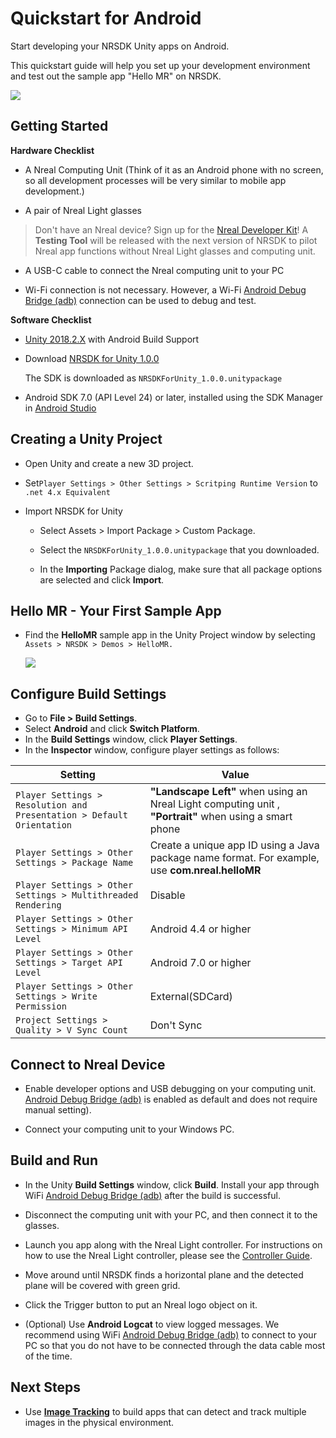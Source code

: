 # Quickstart for Android

Start developing your NRSDK Unity apps on Android.

This quickstart guide will help you set up your development environment and test out the sample app "Hello MR" on NRSDK.

![](https://codimd.s3.shivering-isles.com/demo/uploads/upload_bf406a5a0cdaacbe8d5251ff7e4ac172.png)

## Getting Started


**Hardware Checklist**

* A Nreal Computing Unit (Think of it as an Android phone with no screen, so all development processes will be very similar to mobile app development.)

* A pair of Nreal Light glasses

> Don't have an Nreal device? Sign up for the [Nreal Developer Kit](/apply)! A **Testing Tool** will be released with the next version of NRSDK to pilot Nreal app functions without Nreal Light glasses and computing unit.

* A USB-C cable to connect the Nreal computing unit to your PC 

*  Wi-Fi connection is not necessary. However, a Wi-Fi [Android Debug Bridge (adb)](https://developer.android.com/studio/command-line/adb) connection can be used to debug and test.


**Software Checklist**

* [Unity 2018.2.X](https://unity3d.com/get-unity/download) with Android Build Support

* Download [NRSDK for Unity 1.0.0](/download) 


  The SDK is downloaded as `NRSDKForUnity_1.0.0.unitypackage`

* Android SDK 7.0 (API Level 24) or later, installed using the SDK Manager in [Android Studio](https://developer.android.com/studio)


## Creating a Unity Project

* Open Unity and create a new 3D project. 

* Set`Player Settings > Other Settings > Scritping Runtime Version` to `.net 4.x Equivalent`  
* Import NRSDK for Unity
    * Select Assets > Import Package > Custom Package.

    * Select the `NRSDKForUnity_1.0.0.unitypackage` that you downloaded.
    * In the **Importing** Package dialog, make sure that all package options are selected and click **Import**.
    

## Hello MR - Your First Sample App

* Find the **HelloMR** sample app in the Unity Project window by selecting `Assets > NRSDK > Demos > HelloMR.`
    
    ![](https://codimd.s3.shivering-isles.com/demo/uploads/upload_2471f9ce9b10f5515918b2ea8cb96ad5.png)



## Configure Build Settings 

* Go to **File > Build Settings**.
* Select **Android** and click **Switch Platform**.
* In the **Build Settings** window, click **Player Settings**.
* In the **Inspector** window, configure player settings as follows:

Setting                         |                            Value   
-|-
`Player Settings > Resolution and Presentation > Default Orientation` | **"Landscape Left"**  when using an Nreal Light computing unit , **"Portrait"**  when using a smart phone 
`Player Settings > Other Settings > Package Name`   |  Create a unique app ID using a Java package name format. For example, use **com.nreal.helloMR**    
`Player Settings > Other Settings > Multithreaded Rendering` | Disable  
`Player Settings > Other Settings > Minimum API Level` |  Android 4.4 or higher 
`Player Settings > Other Settings > Target API Level`  | Android 7.0 or higher
`Player Settings > Other Settings > Write Permission`  | External(SDCard)
`Project Settings > Quality > V Sync Count`   |  Don't Sync


## Connect to Nreal Device 

* Enable developer options and USB debugging on your computing unit. [Android Debug Bridge (adb)](https://developer.android.com/studio/command-line/adb)  is enabled as default and does not require manual setting). 

* Connect your computing unit to your Windows PC.


## Build and Run 

* In the Unity **Build Settings** window, click **Build**. Install your app through WiFi [Android Debug Bridge (adb)](https://developer.android.com/studio/command-line/adb) after the build is successful.
  
* Disconnect the computing unit with your PC, and then connect it to the glasses. 

* Launch you app along with the Nreal Light controller. For instructions on how to use the Nreal Light controller, please see the [Controller Guide](/develop/unity/controller).


* Move around until NRSDK finds a horizontal plane and the detected plane will be covered with green grid. 

* Click the Trigger button to put an Nreal logo object on it.

* (Optional) Use **Android Logcat** to view logged messages. We recommend using WiFi [Android Debug Bridge (adb)](https://developer.android.com/studio/command-line/adb) to connect to your PC so that you do not have to be connected through the data cable most of the time.


## Next Steps

* Use [**Image Tracking**](/develop/unity/image-tracking) to build apps that can detect and track multiple images in the physical environment.